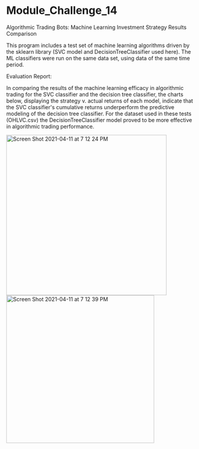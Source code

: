 # Module_Challenge_14
 Algorithmic Trading Bots: Machine Learning Investment Strategy Results Comparison

This program includes a test set of machine learning algorithms driven by the sklearn library (SVC model and DecisionTreeClassifier used here). The ML classifiers were run on the same data set, using data of the same time period. 


Evaluation Report:

In comparing the results of the machine learning efficacy in algorithmic trading for the SVC classifier and the decision tree classifier, the charts below, displaying the strategy v. actual returns of each model, indicate that the SVC classifier's cumulative returns underperform the predictive modeling of the decision tree classifier. For the dataset used in these tests (OHLVC.csv) the DecisionTreeClassifier model proved to be more effective in algorithmic trading performance.


<img width="425" alt="Screen Shot 2021-04-11 at 7 12 24 PM" src="https://user-images.githubusercontent.com/75814260/114332140-72980900-9afa-11eb-81d6-07b00ef40b5f.png">

<img width="392" alt="Screen Shot 2021-04-11 at 7 12 39 PM" src="https://user-images.githubusercontent.com/75814260/114332142-73c93600-9afa-11eb-8232-daf2d8453c6e.png">

